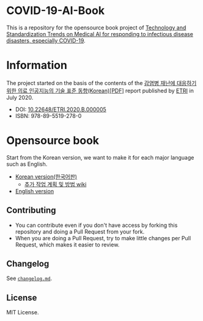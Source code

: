 # COVID-19-AI-Book

This is a repository for the opensource book project of [Technology and Standardization Trends on Medical AI for responding to infectious disease disasters, especially COVID-19](http://hollobit.github.io/COVID-19-AI-Book).

# Information

The project started on the basis of the contents of the [감염병 재난에 대응하기 위한 의료 인공지능의 기술 표준 동향(Korean)[PDF]](https://ksp.etri.re.kr/ksp/plan-report/file?id=775) report published by [ETRI](http://www.etri.re.kr) in July 2020.
* DOI: [10.22648/ETRI.2020.B.000005](http://dx.doi.org/10.22648/ETRI.2020.B.000005)
* ISBN: 978-89-5519-278-0

# Opensource book

Start from the Korean version, we want to make it for each major language such as English. 

* [Korean version(한국어판)](https://hollobit.github.io/COVID-19-AI-Book/KR/index.html)
  * [추가 작업 계획 및 방법 wiki](https://github.com/hollobit/COVID-19-AI-Book/wiki/%ED%95%9C%EA%B5%AD%EC%96%B4%ED%8C%90-%EC%B6%94%EA%B0%80-%EC%9E%91%EC%97%85-%EA%B3%84%ED%9A%8D) 
* [English version](https://hollobit.github.io/COVID-19-AI-Book/EN/index-en.html)

## Contributing

* You can contribute even if you don't have access by forking this repository and doing a Pull Request from your fork.
* When you are doing a Pull Request, try to make little changes per Pull Request, which makes it easier to review.

## Changelog

See [`changelog.md`](./changelog.md).

## License

MIT License.
